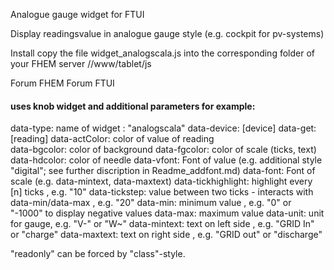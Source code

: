 Analogue gauge widget for FTUI

Display readingsvalue in analogue gauge style (e.g. cockpit for pv-systems)

Install
copy the file widget_analogscala.js into the corresponding folder of your FHEM server /<fhem-path>/www/tablet/js

Forum
FHEM Forum FTUI

#### uses knob widget and additional parameters for example:

data-type: 		name of widget : "analogscala" 
data-device:	[device] 
data-get:		[reading]
data-actColor:	color of value of reading  
data-bgcolor:	color of background 
data-fgcolor:	color of scale (ticks, text) 
data-hdcolor:	color of needle
data-vfont:		Font of value (e.g. additional style "digital"; see further discription in Readme_addfont.md) 
data-font:		Font of scale (e.g. data-mintext, data-maxtext)
data-tickhighlight:	highlight every [n] ticks , e.g. "10" 
data-tickstep:		value between two ticks - interacts with data-min/data-max , e.g. "20"
data-min:		minimum value , e.g. "0" or "-1000" to display negative values 
data-max:		maximum value 
data-unit:		unit for gauge, e.g. "V-" or "W~"
data-mintext:	text on left side , e.g. "GRID In" or "charge"
data-maxtext:	text on right side , e.g. "GRID out" or "discharge"

"readonly" can be forced by "class"-style.
